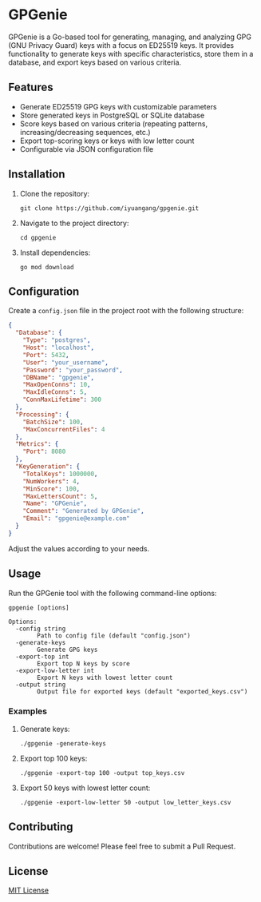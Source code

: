 # GPGenie

GPGenie is a Go-based tool for generating, managing, and analyzing GPG (GNU Privacy Guard) keys with a focus on ED25519 keys. It provides functionality to generate keys with specific characteristics, store them in a database, and export keys based on various criteria.

## Features

- Generate ED25519 GPG keys with customizable parameters
- Store generated keys in PostgreSQL or SQLite database
- Score keys based on various criteria (repeating patterns, increasing/decreasing sequences, etc.)
- Export top-scoring keys or keys with low letter count
- Configurable via JSON configuration file

## Installation

1. Clone the repository:
   ```
   git clone https://github.com/iyuangang/gpgenie.git
   ```

2. Navigate to the project directory:
   ```
   cd gpgenie
   ```

3. Install dependencies:
   ```
   go mod download
   ```

## Configuration

Create a `config.json` file in the project root with the following structure:

```json
{
  "Database": {
    "Type": "postgres",
    "Host": "localhost",
    "Port": 5432,
    "User": "your_username",
    "Password": "your_password",
    "DBName": "gpgenie",
    "MaxOpenConns": 10,
    "MaxIdleConns": 5,
    "ConnMaxLifetime": 300
  },
  "Processing": {
    "BatchSize": 100,
    "MaxConcurrentFiles": 4
  },
  "Metrics": {
    "Port": 8080
  },
  "KeyGeneration": {
    "TotalKeys": 1000000,
    "NumWorkers": 4,
    "MinScore": 100,
    "MaxLettersCount": 5,
    "Name": "GPGenie",
    "Comment": "Generated by GPGenie",
    "Email": "gpgenie@example.com"
  }
}
```

Adjust the values according to your needs.

## Usage

Run the GPGenie tool with the following command-line options:

```
gpgenie [options]

Options:
  -config string
        Path to config file (default "config.json")
  -generate-keys
        Generate GPG keys
  -export-top int
        Export top N keys by score
  -export-low-letter int
        Export N keys with lowest letter count
  -output string
        Output file for exported keys (default "exported_keys.csv")
```

### Examples

1. Generate keys:
   ```
   ./gpgenie -generate-keys
   ```

2. Export top 100 keys:
   ```
   ./gpgenie -export-top 100 -output top_keys.csv
   ```

3. Export 50 keys with lowest letter count:
   ```
   ./gpgenie -export-low-letter 50 -output low_letter_keys.csv
   ```

## Contributing

Contributions are welcome! Please feel free to submit a Pull Request.

## License

[MIT License](LICENSE)
